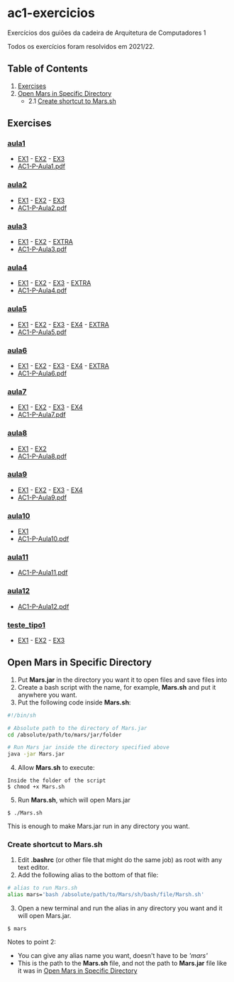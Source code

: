 # ac1-exercicios
Exercícios dos guiões da cadeira de Arquitetura de Computadores 1

Todos os exercícios foram resolvidos em 2021/22.

## Table of Contents
1. [Exercises](#exercises)
2. [Open Mars in Specific Directory](#open-mars-in-specific-directory)
	- 2.1 [Create shortcut to Mars.sh](#create-shortcut-to-marssh)

## Exercises

### [aula1](/aula1)
- [EX1](/aula1/EX1) - [EX2](/aula1/EX2) - [EX3](/aula1/EX3)
- [AC1-P-Aula1.pdf](/aula1/AC1-P-Aula1.pdf)

### [aula2](/aula2)
- [EX1](/aula2/EX1) - [EX2](/aula2/EX2) - [EX3](/aula2/EX3)
- [AC1-P-Aula2.pdf](/aula2/AC1-P-Aula2.pdf)

### [aula3](/aula3)
- [EX1](/aula3/EX1) - [EX2](/aula3/EX2) - [EXTRA](/aula3/EXTRA)
- [AC1-P-Aula3.pdf](/aula3/AC1-P-Aula3.pdf)

### [aula4](/aula4)
- [EX1](/aula4/EX1) - [EX2](/aula4/EX2) - [EX3](/aula4/EX3) - [EXTRA](/aula4/EXTRA)
- [AC1-P-Aula4.pdf](/aula4/AC1-P-Aula4.pdf)

### [aula5](/aula5)
- [EX1](/aula5/EX1) - [EX2](/aula5/EX2) - [EX3](/aula5/EX3) - [EX4](/aula5/EX4) - [EXTRA](/aula5/EXTRA)
- [AC1-P-Aula5.pdf](/aula5/AC1-P-Aula5.pdf)

### [aula6](/aula6)
- [EX1](/aula6/EX1) - [EX2](/aula6/EX2) - [EX3](/aula6/EX3) - [EX4](/aula6/EX4) - [EXTRA](/aula6/EXTRA)
- [AC1-P-Aula6.pdf](/aula6/AC1-P-Aula6.pdf)

### [aula7](/aula7)
- [EX1](/aula7/EX1) - [EX2](/aula7/EX2) - [EX3](/aula7/EX3) - [EX4](/aula7/EX4)
- [AC1-P-Aula7.pdf](/aula7/AC1-P-Aula7.pdf)

### [aula8](/aula8)
- [EX1](/aula8/EX1) - [EX2](/aula8/EX2)
- [AC1-P-Aula8.pdf](/aula8/AC1-P-Aula8.pdf)

### [aula9](/aula9)
- [EX1](/aula9/EX1) - [EX2](/aula9/EX2) - [EX3](/aula9/EX3) - [EX4](/aula9/EX4)
- [AC1-P-Aula9.pdf](/aula9/AC1-P-Aula9.pdf)

### [aula10](/aula10)
- [EX1](/aula10/EX1) 
- [AC1-P-Aula10.pdf](/aula10/AC1-P-Aula10.pdf)

### [aula11](/aula11)
- [AC1-P-Aula11.pdf](/aula11/AC1-P-Aula11.pdf)

### [aula12](/aula12)
- [AC1-P-Aula12.pdf](/aula12/AC1-P-Aula12.pdf)

### [teste_tipo1](/teste_tipo-1)
- [EX1](/teste_tipo-1/EX1) - [EX2](/teste_tipo-1/EX2) - [EX3](/teste_tipo-1/EX3)

## Open Mars in Specific Directory
1. Put **Mars.jar** in the directory you want it to open files and save files into
2. Create a bash script with the name, for example, **Mars.sh** and put it anywhere you want.
3. Put the following code inside **Mars.sh**:
```bash
#!/bin/sh

# Absolute path to the directory of Mars.jar
cd /absolute/path/to/mars/jar/folder

# Run Mars jar inside the directory specified above
java -jar Mars.jar
```
4. Allow **Mars.sh** to execute:
```
Inside the folder of the script
$ chmod +x Mars.sh
```
5. Run **Mars.sh**, which will open Mars.jar
```
$ ./Mars.sh
```
This is enough to make Mars.jar run in any directory you want.

### Create shortcut to Mars.sh
1. Edit **.bashrc** (or other file that might do the same job) as root with any text editor.
2. Add the following alias to the bottom of that file:
```bash
# alias to run Mars.sh
alias mars='bash /absolute/path/to/Mars/sh/bash/file/Marsh.sh'
```

3. Open a new terminal and run the alias in any directory you want and it will open Mars.jar.
```
$ mars
```
Notes to point 2:
- You can give any alias name you want, doesn't have to be *'mars'*
- This is the path to the **Mars.sh** file, and not the path to **Mars.jar** file like it was in [Open Mars in Specific Directory](#open-mars-in-specific-directory)
